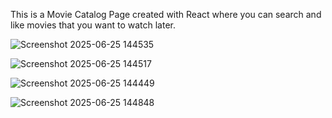 This is a Movie Catalog Page created with React where you can search and like movies that you want to watch later.




![Screenshot 2025-06-25 144535](https://github.com/user-attachments/assets/777754b9-473c-4e11-addd-c72e0d8245ce)


![Screenshot 2025-06-25 144517](https://github.com/user-attachments/assets/12659e48-a09c-478e-8e30-077cfa853ac0)


![Screenshot 2025-06-25 144449](https://github.com/user-attachments/assets/9a1e8d38-4fe0-4b82-a643-a8c11f83ebfb)


![Screenshot 2025-06-25 144848](https://github.com/user-attachments/assets/3885473e-194f-4fde-9245-9b35b105380e)
